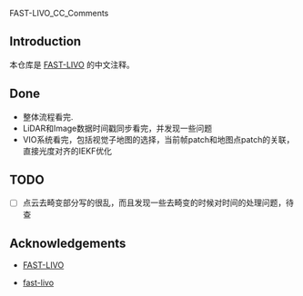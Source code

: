 FAST-LIVO_CC_Comments

## Introduction

本仓库是 [FAST-LIVO](https://github.com/hku-mars/FAST-LIVO) 的中文注释。

## Done

- 整体流程看完.
- LiDAR和Image数据时间戳同步看完，并发现一些问题
- VIO系统看完，包括视觉子地图的选择，当前帧patch和地图点patch的关联，直接光度对齐的IEKF优化

## TODO

- [ ] 点云去畸变部分写的很乱，而且发现一些去畸变的时候对时间的处理问题，待查

## Acknowledgements

- [FAST-LIVO](https://github.com/hku-mars/FAST-LIVO) 

- [fast-livo](https://github.com/hr2894235132/fast-livo)
